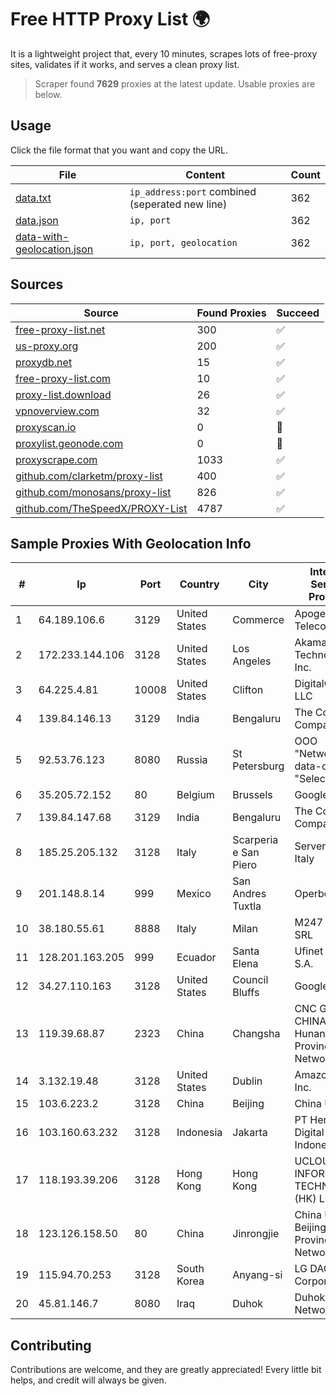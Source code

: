 
# Free HTTP Proxy List 🌍

It is a lightweight project that, every 10 minutes, scrapes lots of free-proxy sites, validates if it works, and serves a clean proxy list.


> Scraper found **7629** proxies at the latest update. Usable proxies are below.

## Usage

Click the file format that you want and copy the URL.


|File|Content|Count|
|----|-------|-----|
|[data.txt](https://raw.githubusercontent.com/themiralay/Proxy-List-World/master/data.txt)|`ip_address:port` combined (seperated new line)|362|
|[data.json](https://raw.githubusercontent.com/themiralay/Proxy-List-World/master/data.json)|`ip, port`|362|
|[data-with-geolocation.json](https://raw.githubusercontent.com/themiralay/Proxy-List-World/master/data-with-geolocation.json)|`ip, port, geolocation`|362|

## Sources

|Source|Found Proxies|Succeed|
|------|-------------|-------|
|[free-proxy-list.net](https://free-proxy-list.net)|300|✅|
|[us-proxy.org](https://www.us-proxy.org)|200|✅|
|[proxydb.net](http://proxydb.net)|15|✅|
|[free-proxy-list.com](https://free-proxy-list.com/?page=&port=&type%5B%5D=http&type%5B%5D=https&up_time=0&search=Search)|10|✅|
|[proxy-list.download](https://www.proxy-list.download/HTTP)|26|✅|
|[vpnoverview.com](https://vpnoverview.com/privacy/anonymous-browsing/free-proxy-servers)|32|✅|
|[proxyscan.io](https://www.proxyscan.io)|0|🚫|
|[proxylist.geonode.com](https://proxylist.geonode.com/api/proxy-list?limit=300&page=1&sort_by=lastChecked&sort_type=desc&protocols=http,https)|0|🚫|
|[proxyscrape.com](https://api.proxyscrape.com/v2/?request=displayproxies&protocol=http&timeout=10000&country=all&ssl=all&anonymity=all)|1033|✅|
|[github.com/clarketm/proxy-list](https://raw.githubusercontent.com/clarketm/proxy-list/master/proxy-list-raw.txt)|400|✅|
|[github.com/monosans/proxy-list](https://raw.githubusercontent.com/monosans/proxy-list/main/proxies/http.txt)|826|✅|
|[github.com/TheSpeedX/PROXY-List](https://raw.githubusercontent.com/TheSpeedX/PROXY-List/master/http.txt)|4787|✅|


## Sample Proxies With Geolocation Info

|#|Ip|Port|Country|City|Internet Service Provider|
|-|--|----|-------|----|-------------------------|
|1|64.189.106.6|3129|United States|Commerce|Apogee Telecom Inc.|
|2|172.233.144.106|3128|United States|Los Angeles|Akamai Technologies, Inc.|
|3|64.225.4.81|10008|United States|Clifton|DigitalOcean, LLC|
|4|139.84.146.13|3129|India|Bengaluru|The Constant Company, LLC|
|5|92.53.76.123|8080|Russia|St Petersburg|OOO "Network of data-centers "Selectel"|
|6|35.205.72.152|80|Belgium|Brussels|Google LLC|
|7|139.84.147.68|3129|India|Bengaluru|The Constant Company, LLC|
|8|185.25.205.132|3128|Italy|Scarperia e San Piero|Servereasy Italy|
|9|201.148.8.14|999|Mexico|San Andres Tuxtla|Operbes|
|10|38.180.55.61|8888|Italy|Milan|M247 Europe SRL|
|11|128.201.163.205|999|Ecuador|Santa Elena|Ufinet Panama S.A.|
|12|34.27.110.163|3128|United States|Council Bluffs|Google LLC|
|13|119.39.68.87|2323|China|Changsha|CNC Group CHINA169 Hunan Province Network|
|14|3.132.19.48|3128|United States|Dublin|Amazon.com, Inc.|
|15|103.6.223.2|3128|China|Beijing|China Unicom|
|16|103.160.63.232|3128|Indonesia|Jakarta|PT Herza Digital Indonesia|
|17|118.193.39.206|3128|Hong Kong|Hong Kong|UCLOUD INFORMATION TECHNOLOGY (HK) LIMITED|
|18|123.126.158.50|80|China|Jinrongjie|China Unicom Beijing Province Network|
|19|115.94.70.253|3128|South Korea|Anyang-si|LG DACOM Corporation|
|20|45.81.146.7|8080|Iraq|Duhok|Duhok Networks|



## Contributing

Contributions are welcome, and they are greatly appreciated! Every
little bit helps, and credit will always be given.

